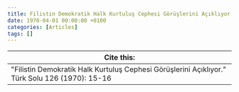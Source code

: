 ```yaml
---
title: Filistin Demokratik Halk Kurtuluş Cephesi Görüşlerini Açıklıyor
date: 1970-04-01 00:00:00 +0100
categories: [Articles]
tags: []
---
```




| Cite this:   |
|--------|
| "Filistin Demokratik Halk Kurtuluş Cephesi Görüşlerini Açıklıyor." Türk Solu 126 (1970): 15-16 

